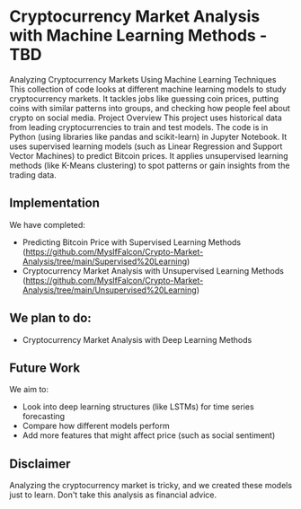 
# Cryptocurrency Market Analysis with Machine Learning Methods - TBD

Analyzing Cryptocurrency Markets Using Machine Learning Techniques
This collection of code looks at different machine learning models to study cryptocurrency markets. It tackles jobs like guessing coin prices, putting coins with similar patterns into groups, and checking how people feel about crypto on social media.
Project Overview
This project uses historical data from leading cryptocurrencies to train and test models.
The code is in Python (using libraries like pandas and scikit-learn) in Jupyter Notebook.
It uses supervised learning models (such as Linear Regression and Support Vector Machines) to predict Bitcoin prices.
It applies unsupervised learning methods (like K-Means clustering) to spot patterns or gain insights from the trading data.

## Implementation
We have completed:
- Predicting Bitcoin Price with Supervised Learning Methods (https://github.com/MyslfFalcon/Crypto-Market-Analysis/tree/main/Supervised%20Learning)
- Cryptocurrency Market Analysis with Unsupervised Learning Methods (https://github.com/MyslfFalcon/Crypto-Market-Analysis/tree/main/Unsupervised%20Learning)

## We plan to do:
- Cryptocurrency Market Analysis with Deep Learning Methods

## Future Work
We aim to:
- Look into deep learning structures (like LSTMs) for time series forecasting
- Compare how different models perform
- Add more features that might affect price (such as social sentiment)

## Disclaimer
Analyzing the cryptocurrency market is tricky, and we created these models just to learn. Don't take this analysis as financial advice.



